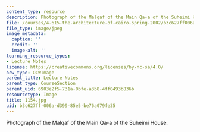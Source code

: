 ```yaml
---
content_type: resource
description: Photograph of the Malqaf of the Main Qa-a of the Suheimi House.
file: /courses/4-615-the-architecture-of-cairo-spring-2002/b3c627ff006ad39985e5be76a079fe35_1154.jpg
file_type: image/jpeg
image_metadata:
  caption: ''
  credit: ''
  image-alt: ''
learning_resource_types:
- Lecture Notes
license: https://creativecommons.org/licenses/by-nc-sa/4.0/
ocw_type: OCWImage
parent_title: Lecture Notes
parent_type: CourseSection
parent_uid: 6903e2f5-731a-0bfe-a3b8-4ff0493b836b
resourcetype: Image
title: 1154.jpg
uid: b3c627ff-006a-d399-85e5-be76a079fe35
---
```

Photograph of the Malqaf of the Main Qa-a of the Suheimi House.